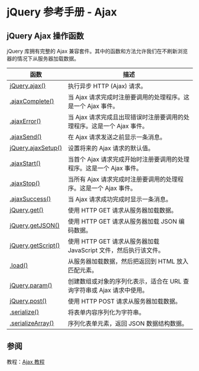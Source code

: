 # jQuery 参考手册 - Ajax

## jQuery Ajax 操作函数

jQuery 库拥有完整的 Ajax 兼容套件。其中的函数和方法允许我们在不刷新浏览器的情况下从服务器加载数据。

| 函数 | 描述 |
| --- | --- |
| [jQuery.ajax()](/jquery/ajax_ajax.asp "jQuery ajax - ajax() 方法") | 执行异步 HTTP (Ajax) 请求。 |
| [.ajaxComplete()](/jquery/ajax_ajaxcomplete.asp "jQuery ajax - ajaxComplete() 方法") | 当 Ajax 请求完成时注册要调用的处理程序。这是一个 Ajax 事件。 |
| [.ajaxError()](/jquery/ajax_ajaxerror.asp "jQuery ajax - ajaxError() 方法") | 当 Ajax 请求完成且出现错误时注册要调用的处理程序。这是一个 Ajax 事件。 |
| [.ajaxSend()](/jquery/ajax_ajaxsend.asp "jQuery ajax - ajaxSend() 方法") | 在 Ajax 请求发送之前显示一条消息。 |
| [jQuery.ajaxSetup()](/jquery/ajax_ajaxsetup.asp "jQuery ajax - ajaxSetup() 方法") | 设置将来的 Ajax 请求的默认值。 |
| [.ajaxStart()](/jquery/ajax_ajaxstart.asp "jQuery ajax - ajaxStart() 方法") | 当首个 Ajax 请求完成开始时注册要调用的处理程序。这是一个 Ajax 事件。 |
| [.ajaxStop()](/jquery/ajax_ajaxstop.asp "jQuery ajax - ajaxStop() 方法") | 当所有 Ajax 请求完成时注册要调用的处理程序。这是一个 Ajax 事件。 |
| [.ajaxSuccess()](/jquery/ajax_ajaxsuccess.asp "jQuery ajax - ajaxSuccess() 方法") | 当 Ajax 请求成功完成时显示一条消息。 |
| [jQuery.get()](/jquery/ajax_get.asp "jQuery ajax - get() 方法") | 使用 HTTP GET 请求从服务器加载数据。 |
| [jQuery.getJSON()](/jquery/ajax_getjson.asp "jQuery ajax - getJSON() 方法") | 使用 HTTP GET 请求从服务器加载 JSON 编码数据。 |
| [jQuery.getScript()](/jquery/ajax_getscript.asp "jQuery ajax - getScript() 方法") | 使用 HTTP GET 请求从服务器加载 JavaScript 文件，然后执行该文件。 |
| [.load()](/jquery/ajax_load.asp "jQuery ajax - load() 方法") | 从服务器加载数据，然后把返回到 HTML 放入匹配元素。 |
| [jQuery.param()](/jquery/ajax_param.asp "jQuery ajax - param() 方法") | 创建数组或对象的序列化表示，适合在 URL 查询字符串或 Ajax 请求中使用。 |
| [jQuery.post()](/jquery/ajax_post.asp "jQuery ajax - post() 方法") | 使用 HTTP POST 请求从服务器加载数据。 |
| [.serialize()](/jquery/ajax_serialize.asp "jQuery ajax - serialize() 方法") | 将表单内容序列化为字符串。 |
| [.serializeArray()](/jquery/ajax_serializearray.asp "jQuery ajax - serializeArray() 方法") | 序列化表单元素，返回 JSON 数据结构数据。 |

## 参阅

教程：[Ajax 教程](/ajax/index.asp)

